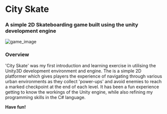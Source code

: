 
# City Skate

### A simple 2D Skateboarding game built using the unity development engine


![game_image](https://github.com/samwlms/2D-Skate-Game/blob/main/Assets/Backgrounds/main_menu.png)


### Overview

'City Skate' was my first introduction and learning exercise in utilising the Unity3D development environment and engine. The is a simple 2D platformer which gives players the experience of navigating through various urban environments as they collect 'power-ups' and avoid enemies to reach a marked checkpoint at the end of each level. It has been a fun experience getting to know the workings of the Unity engine, while also refining my programming skills in the C# language. 

**Have fun!**